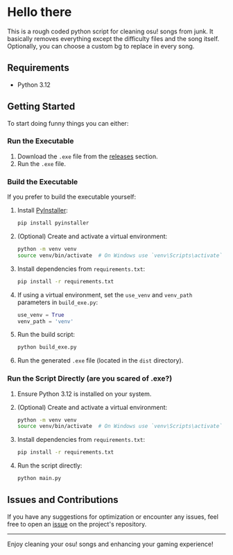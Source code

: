 # Hello there

This is a rough coded python script for cleaning osu! songs from junk.
It basically removes everything except the difficulty files and the song itself.
Optionally, you can choose a custom bg to replace in every song.

## Requirements

- Python 3.12

## Getting Started

To start doing funny things you can either:

### Run the Executable

1. Download the `.exe` file from the [releases](https://github.com/shsh-x/sh-x-cleaner/releases/latest) section.
2. Run the `.exe` file.

### Build the Executable

If you prefer to build the executable yourself:

1. Install [PyInstaller](https://www.pyinstaller.org/):

   ```sh
   pip install pyinstaller
   ```

2. (Optional) Create and activate a virtual environment:

   ```sh
   python -m venv venv
   source venv/bin/activate  # On Windows use `venv\Scripts\activate`
   ```

3. Install dependencies from `requirements.txt`:

   ```sh
   pip install -r requirements.txt
   ```

4. If using a virtual environment, set the `use_venv` and `venv_path` parameters in `build_exe.py`:

   ```python
   use_venv = True
   venv_path = 'venv'
   ```

5. Run the build script:

   ```sh
   python build_exe.py
   ```

6. Run the generated `.exe` file (located in the `dist` directory).

### Run the Script Directly (are you scared of .exe?)

1. Ensure Python 3.12 is installed on your system.
2. (Optional) Create and activate a virtual environment:

   ```sh
   python -m venv venv
   source venv/bin/activate  # On Windows use `venv\Scripts\activate`
   ```

3. Install dependencies from `requirements.txt`:

   ```sh
   pip install -r requirements.txt
   ```

4. Run the script directly:

   ```sh
   python main.py
   ```

## Issues and Contributions

If you have any suggestions for optimization or encounter any issues, feel free to open an [issue](https://github.com/shsh-x/sh-x-cleaner/issues) on the project's repository.

---

Enjoy cleaning your osu! songs and enhancing your gaming experience!
